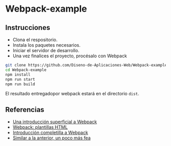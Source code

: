 # Webpack-example

## Instrucciones

* Clona el respositorio.
* Instala los paquetes necesarios.
* Iniciar el servidor de desarrollo.
* Una vez finalices el proyecto, procésalo con Webpack

```bash
git clone https://github.com/Diseno-de-Aplicaciones-Web/Webpack-example.git
cd Webpack-example
npm install
npm run start
npm run build
```

El resultado entregadopor webpack estará en el directorio `dist`.

## Referencias

* [Una introducción superficial a Webpack](https://medium.com/@ahsan.ayaz/beginners-guide-to-webpack-how-to-start-a-basic-application-with-webpack-2-ebed3172fa8c)
* [Webpack: plantillas HTML](https://desarrolloweb.com/articulos/html-webpack-plugin-inyectar-bundles.html)
* [Introducción completilla a Webpack](https://ui.dev/webpack)
* [Similar a la anterior, un poco más fea](https://medium.com/javascript-training/beginner-s-guide-to-webpack-b1f1a3638460)
